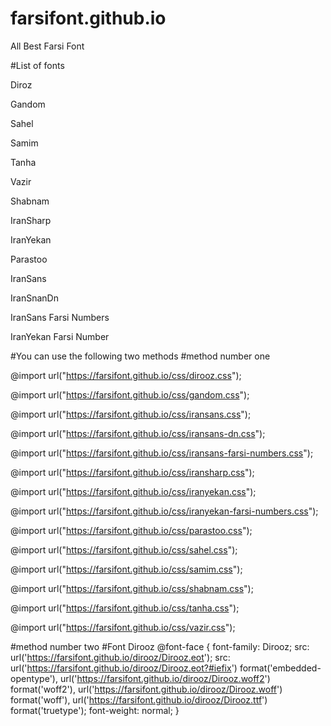 # farsifont.github.io

All Best Farsi Font

#List of fonts

Diroz

Gandom

Sahel

Samim

Tanha

Vazir

Shabnam

IranSharp

IranYekan

Parastoo

IranSans

IranSnanDn

IranSans Farsi Numbers

IranYekan Farsi Number



#You can use the following two methods
#method number one

@import url("https://farsifont.github.io/css/dirooz.css");

@import url("https://farsifont.github.io/css/gandom.css");

@import url("https://farsifont.github.io/css/iransans.css");

@import url("https://farsifont.github.io/css/iransans-dn.css");

@import url("https://farsifont.github.io/css/iransans-farsi-numbers.css");

@import url("https://farsifont.github.io/css/iransharp.css");

@import url("https://farsifont.github.io/css/iranyekan.css");

@import url("https://farsifont.github.io/css/iranyekan-farsi-numbers.css");

@import url("https://farsifont.github.io/css/parastoo.css");

@import url("https://farsifont.github.io/css/sahel.css");

@import url("https://farsifont.github.io/css/samim.css");

@import url("https://farsifont.github.io/css/shabnam.css");

@import url("https://farsifont.github.io/css/tanha.css");

@import url("https://farsifont.github.io/css/vazir.css");




#method number two
#Font Dirooz
@font-face {
    font-family: Dirooz;
    src: url('https://farsifont.github.io/dirooz/Dirooz.eot');
    src: url('https://farsifont.github.io/dirooz/Dirooz.eot?#iefix') format('embedded-opentype'),
    url('https://farsifont.github.io/dirooz/Dirooz.woff2') format('woff2'),
    url('https://farsifont.github.io/dirooz/Dirooz.woff') format('woff'),
    url('https://farsifont.github.io/dirooz/Dirooz.ttf') format('truetype');
    font-weight: normal;
}
